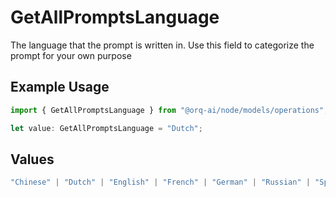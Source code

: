# GetAllPromptsLanguage

The language that the prompt is written in. Use this field to categorize the prompt for your own purpose

## Example Usage

```typescript
import { GetAllPromptsLanguage } from "@orq-ai/node/models/operations";

let value: GetAllPromptsLanguage = "Dutch";
```

## Values

```typescript
"Chinese" | "Dutch" | "English" | "French" | "German" | "Russian" | "Spanish"
```